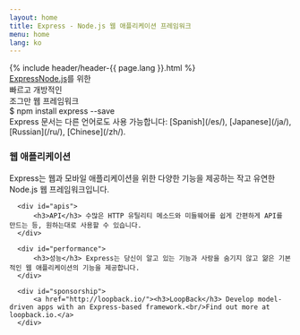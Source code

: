 ```yaml
---
layout: home
title: Express - Node.js 웹 애플리케이션 프레임워크
menu: home
lang: ko
---
```


<section id="home-content">
    {% include header/header-{{ page.lang }}.html %}
    <div id="overlay"></div>
    <section id="description"><a href="/" class="express">Express</a><span class="description"><a href='http://nodejs.org'>Node.js</a>를 위한<br>빠르고 개방적인<br>조그만 웹 프레임워크</span>
    </section>
    <div id="install-command">$ npm install express --save</div>
</section>

<section id="doc-langs" markdown="1">
  Express 문서는 다른 언어로도 사용 가능합니다: [Spanish](/es/), [Japanese](/ja/), [Russian](/ru/), [Chinese](/zh/).
</section>

<section id="intro">

  <div id="boxes" class="clearfix">
      <div id="web-applications">
          <h3>웹 애플리케이션</h3> Express는 웹과 모바일 애플리케이션을 위한 다양한 기능을 제공하는 작고 유연한 Node.js 웹 프레임워크입니다.
      </div>

      <div id="apis">
          <h3>API</h3> 수많은 HTTP 유틸리티 메소드와 미들웨어를 쉽게 간편하게 API를 만드는 등, 원하는대로 사용할 수 있습니다.
      </div>

      <div id="performance">
          <h3>성능</h3> Express는 당신이 알고 있는 기능과 사랑을 숨기지 않고 얆은 기본적인 웹 애플리케이션의 기능을 제공합니다.
      </div>

      <div id="sponsorship">
          <a href="http://loopback.io/"><h3>LoopBack</h3> Develop model-driven apps with an Express-based framework.<br/>Find out more at loopback.io.</a>
      </div>
  </div>

</section>

<!-- <section id="announcements">
  {% include announcement/announcement-{{ page.lang }}.md %}
</section> -->
